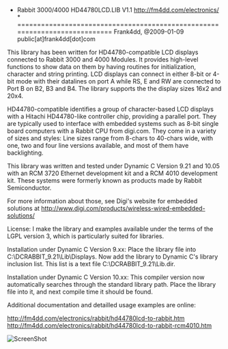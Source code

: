  * Rabbit 3000/4000 HD44780LCD.LIB V1.1    http://fm4dd.com/electronics/   *
 ===========================================================================
 Frank4dd, @2009-01-09
 public[at]frank4dd[dot]com

 This library has been written for HD44780-compatible LCD displays connected
 to Rabbit 3000 and 4000 Modules. It provides high-level functions to show
 data on them by having routines for initialization, character and string
 printing. LCD displays can connect in either 8-bit or 4-bit mode with their 
 datalines on port A while RS, E and RW are connected to Port B on B2, B3
 and B4. The library supports the the display sizes 16x2 and 20x4.

 HD44780-compatible identifies a group of character-based LCD displays with
 a Hitachi HD44780-like controller chip, providing  a parallel port. They are
 typically used to interface with embedded systems such as 8-bit single board
 computers with a Rabbit CPU from digi.com. They come in a variety of sizes
 and styles: Line sizes range from 8-chars to 40-chars wide, with one, two
 and four line versions available, and most of them have backlighting.

 This library was written and tested under Dynamic C Version 9.21 and 10.05
 with an RCM 3720 Ethernet development kit and a RCM 4010 development kit.
 These systems were formerly known as products made by Rabbit Semiconductor.

 For more information about those, see Digi's website for embedded solutions
 at http://www.digi.com/products/wireless-wired-embedded-solutions/

 License: I make the library and examples available under the terms of the
 LGPL version 3, which is particularly suited for libraries.

 Installation under Dynamic C Version 9.xx: Place the library file into
 C:\DCRABBIT_9.21\Lib\Displays. Now add the library to Dynamic C's library
 inclusion list. This list is a text file C:\DCRABBIT_9.21\Lib.dir.

 Installation under Dynamic C Version 10.xx: This compiler version now
 automatically searches through the standard library path. Place the 
 library file into it, and next compile time it should be found.

 Additional documentation and detailled usage examples are online:

http://fm4dd.com/electronics/rabbit/hd44780lcd-to-rabbit.htm
http://fm4dd.com/electronics/rabbit/hd44780lcd-to-rabbit-rcm4010.htm

![ScreenShot](http://fm4dd.com/electronics/rabbit/images/rcm4010-testprogram8.png)
